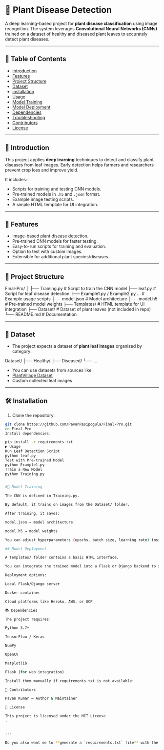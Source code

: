 # 🌱 Plant Disease Detection  

A deep learning–based project for **plant disease classification** using image recognition. The system leverages **Convolutional Neural Networks (CNNs)** trained on a dataset of healthy and diseased plant leaves to accurately detect plant diseases.  

---

## 📖 Table of Contents  

- [Introduction](#introduction)  
- [Features](#features)  
- [Project Structure](#project-structure)  
- [Dataset](#dataset)  
- [Installation](#installation)  
- [Usage](#usage)  
- [Model Training](#model-training)  
- [Model Deployment](#model-deployment)  
- [Dependencies](#dependencies)  
- [Troubleshooting](#troubleshooting)  
- [Contributors](#contributors)  
- [License](#license)  

---

## 🌟 Introduction  

This project applies **deep learning** techniques to detect and classify plant diseases from leaf images. Early detection helps farmers and researchers prevent crop loss and improve yield.  

It includes:  
- Scripts for training and testing CNN models.  
- Pre-trained models in `.h5` and `.json` format.  
- Example image testing scripts.  
- A simple HTML template for UI integration.  

---

## 🚀 Features  

- Image-based plant disease detection.  
- Pre-trained CNN models for faster testing.  
- Easy-to-run scripts for training and evaluation.  
- Option to test with custom images.  
- Extensible for additional plant species/diseases.  

---

## 📂 Project Structure  

Final-Pro/
│
├── Training.py # Script to train the CNN model
├── leaf.py # Script for leaf disease detection
├── Example1.py / Example2.py ... # Example usage scripts
├── model.json # Model architecture
├── model.h5 # Pre-trained model weights
├── Templates/ # HTML template for UI integration
├── Dataset/ # Dataset of plant leaves (not included in repo)
└── README.md # Documentation


---

## 🌱 Dataset  

- The project expects a dataset of **plant leaf images** organized by category:

Dataset/
├── Healthy/
├── Diseased/
└── ...

- You can use datasets from sources like:  
- [PlantVillage Dataset](https://www.kaggle.com/datasets/emmarex/plantdisease)  
- Custom collected leaf images  

---

## 🛠️ Installation  

1. Clone the repository:  
 ```bash
 git clone https://github.com/PavanRasipogula/Final-Pro.git
 cd Final-Pro
Install dependencies:

pip install -r requirements.txt
▶️ Usage
Run Leaf Detection Script
python leaf.py
Test with Pre-trained Model
python Example1.py
Train a New Model
python Training.py


#🧠 Model Training

The CNN is defined in Training.py.

By default, it trains on images from the Dataset/ folder.

After training, it saves:

model.json → model architecture

model.h5 → model weights

You can adjust hyperparameters (epochs, batch size, learning rate) inside the script.

## Model Deployment

A Templates/ folder contains a basic HTML interface.

You can integrate the trained model into a Flask or Django backend to serve predictions via web.

Deployment options:

Local Flask/Django server

Docker container

Cloud platforms like Heroku, AWS, or GCP

📚 Dependencies

The project requires:

Python 3.7+

TensorFlow / Keras

NumPy

OpenCV

Matplotlib

Flask (for web integration)

Install them manually if requirements.txt is not available:

👥 Contributors

Pavan Kumar – Author & Maintainer

📜 License

This project is licensed under the MIT License
.


---

Do you also want me to **generate a `requirements.txt` file** with the main dependencies, so that users can set up the project more easily?
